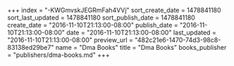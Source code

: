 +++
index = "-KWGmvskJEGRmFah4VVj"
sort_create_date = 1478841180
sort_last_updated = 1478841180
sort_publish_date = 1478841180
create_date = "2016-11-10T21:13:00-08:00"
publish_date = "2016-11-10T21:13:00-08:00"
date = "2016-11-10T21:13:00-08:00"
last_updated = "2016-11-10T21:13:00-08:00"
preview_url = "482c21e6-1470-74d3-98c8-83138ed29be7"
name = "Dma Books"
title = "Dma Books"
books_publisher = "publishers/dma-books.md"
+++
